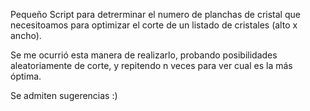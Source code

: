 Pequeño Script para detrerminar el numero de planchas de cristal que necesitoamos para optimizar el corte de un listado de cristales (alto x ancho).

Se me ocurrió esta manera de realizarlo, probando posibilidades aleatoriamente de corte, y repitendo n veces para ver cual es la más óptima.

Se admiten sugerencias :)
